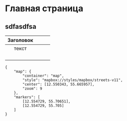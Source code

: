 # Главная страница

## sdfasdfsa

| Заголовок |     |     |     |
|:---------:|-----|-----|-----|
|   текст   |     |     |     |
|           |     |     |     |
|           |     |     |     |
|           |     |     |     |
|           |     |     |     |


```mapbox
{
    "map": {
        "container": "map",
        "style": "mapbox://styles/mapbox/streets-v11",
        "center": [12.550343, 55.665957],
        "zoom": 9
    },
    "markers": [
        [12.554729, 55.70651],
        [12.554729, 55.705]
    ]
}
```

